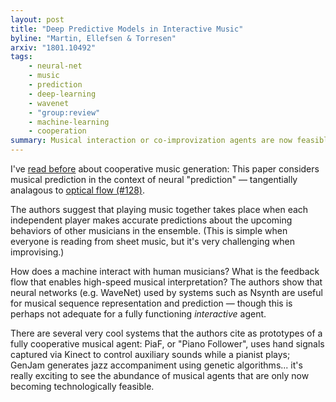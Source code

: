```yaml
---
layout: post
title: "Deep Predictive Models in Interactive Music"
byline: "Martin, Ellefsen & Torresen"
arxiv: "1801.10492"
tags:
    - neural-net
    - music
    - prediction
    - deep-learning
    - wavenet
    - "group:review"
    - machine-learning
    - cooperation
summary: Musical interaction or co-improvization agents are now feasible due to advances in machine learning systems.
---
```


I've [read before](http://blog.jordan.matelsky.com/365papers/95/) about cooperative music generation: This paper considers musical prediction in the context of neural "prediction" — tangentially analagous to [optical flow (#128)](http://blog.jordan.matelsky.com/365papers/128/).

The authors suggest that playing music together takes place when each independent player makes accurate predictions about the upcoming behaviors of other musicians in the ensemble. (This is simple when everyone is reading from sheet music, but it's very challenging when improvising.)

How does a machine interact with human musicians? What is the feedback flow that enables high-speed musical interpretation? The authors show that neural networks (e.g. WaveNet) used by systems such as Nsynth are useful for musical sequence representation and prediction — though this is perhaps not adequate for a fully functioning _interactive_ agent.

There are several very cool systems that the authors cite as prototypes of a fully cooperative musical agent: PiaF, or "Piano Follower", uses hand signals captured via Kinect to control auxiliary sounds while a pianist plays; GenJam generates jazz accompaniment using genetic algorithms... it's really exciting to see the abundance of musical agents that are only now becoming technologically feasible.
